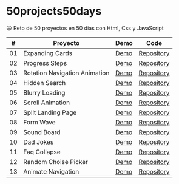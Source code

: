 # 50projects50days

😃 Reto de 50 proyectos en 50 dias con Html, Css y JavaScript

| #  | Proyecto                      | Demo                                                                               | Code                                                                                                     |
|--- | ----------------------------- | ---------------------------------------------------------------------------------- | -------------------------------------------------------------------------------------------------------- |
| 01 | Expanding Cards               | [Demo](https://cesarpgasuz.xyz/50projects50days/01-Expanding-Cards/)               | [Repository](https://github.com/cesarpgasuz/50projects50days/tree/main/01-Expanding-Cards)               |
| 02 | Progress Steps                | [Demo](https://cesarpgasuz.xyz/50projects50days/02-Progress-Steps/)                | [Repository](https://github.com/cesarpgasuz/50projects50days/tree/main/02-Progress-Steps)                |
| 03 | Rotation Navigation Animation | [Demo](https://cesarpgasuz.xyz/50projects50days/03-Rotating-Navigation-Animation/) | [Repository](https://github.com/cesarpgasuz/50projects50days/tree/main/03-Rotating-Navigation-Animation) |
| 04 | Hidden Search                 | [Demo](https://cesarpgasuz.xyz/50projects50days/04-Hidden-Search/)                 | [Repository](https://github.com/cesarpgasuz/50projects50days/tree/main/04-Hidden-Search)                 |
| 05 | Blurry Loading				 | [Demo](https://cesarpgasuz.xyz/50projects50days/05-Blurry-Loading/)                | [Repository](https://github.com/cesarpgasuz/50projects50days/tree/main/05-Blurry-Loading)                |
| 06 | Scroll Animation              | [Demo](https://cesarpgasuz.xyz/50projects50days/06-Scroll-Animation/)              | [Repository](https://github.com/cesarpgasuz/50projects50days/tree/main/06-Scroll-Animation)              |
| 07 | Split Landing Page            | [Demo](https://cesarpgasuz.xyz/50projects50days/07-Split-Landing-Page/)            | [Repository](https://github.com/cesarpgasuz/50projects50days/tree/main/07-Split-Landing-Page)            |
| 08 | Form Wave                     | [Demo](https://cesarpgasuz.xyz/50projects50days/08-Form-Wave/)                     | [Repository](https://github.com/cesarpgasuz/50projects50days/tree/main/08-Form-Wave)                     |
| 09 | Sound Board                   | [Demo](https://cesarpgasuz.xyz/50projects50days/09-Sound-Board/)                   | [Repository](https://github.com/cesarpgasuz/50projects50days/tree/main/09-Sound-Board)                   |
| 10 | Dad Jokes                     | [Demo](https://cesarpgasuz.xyz/50projects50days/10-Dad-Jokes/)                     | [Repository](https://github.com/cesarpgasuz/50projects50days/tree/main/10-Dad-Jokes)                     | 
| 11 | Faq Collapse                  | [Demo](https://cesarpgasuz.xyz/50projects50days/11-Faq-Collapse/)                  | [Repository](https://github.com/cesarpgasuz/50projects50days/tree/main/11-Faq-Collapse)                  | 
| 12 | Random Choise Picker			 | [Demo](https://cesarpgasuz.xyz/50projects50days/12-Random-Choise-Picker/)          | [Repository](https://github.com/cesarpgasuz/50projects50days/tree/main/12-Random-Choise-Picker/)         | 
| 13 | Animate Navigation    		 | [Demo](https://cesarpgasuz.xyz/50projects50days/13-Animate-Navigation/)            | [Repository](https://github.com/cesarpgasuz/50projects50days/tree/main/13-Animate-Navigation/)           | 		